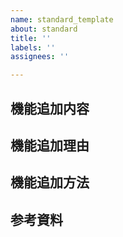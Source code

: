 ```yaml
---
name: standard_template
about: standard
title: ''
labels: ''
assignees: ''

---
```


## 機能追加内容


## 機能追加理由


## 機能追加方法


## 参考資料
